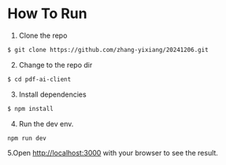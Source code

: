 # How To Run

1. Clone the repo 
```bash
$ git clone https://github.com/zhang-yixiang/20241206.git
```
2. Change to the repo dir
```bash
$ cd pdf-ai-client
```
3. Install dependencies
```bash
$ npm install
```
4. Run the dev env.
```bash
npm run dev
```
5.Open [http://localhost:3000](http://localhost:3000) with your browser to see the result.

